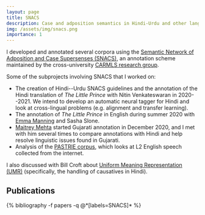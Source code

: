 ```yaml
---
layout: page
title: SNACS
description: Case and adposition semantics in Hindi-Urdu and other languages.
img: /assets/img/snacs.png
importance: 1
---
```


I developed and annotated several corpora using the [Semantic Network of Adposition and Case Supersenses (SNACS)](https://www.aclweb.org/anthology/P18-1018/), an annotation scheme maintained by the cross-university [CARMLS research group](https://github.com/carmls).

Some of the subprojects involving SNACS that I worked on:

- The creation of Hindi--Urdu SNACS guidelines and the annotation of the Hindi translation of *The Little Prince* with Nitin Venkateswaran in 2020--2021. We intend to develop an automatic neural tagger for Hindi and look at cross-lingual problems (e.g. alignment and transfer learning).
- The annotation of *The Little Prince* in English during summer 2020 with [Emma Manning](https://esmanning.github.io/) and Sasha Slone.
- [Maitrey Mehta](https://sites.google.com/view/maitreymehta/home) started Gujarati annotation in December 2020, and I met with him several times to compare annotations with Hindi and help resolve linguistic issues found in Gujarati.
- Analysis of the [PASTRIE corpus](https://www.aclweb.org/anthology/2020.law-1.10/), which looks at L2 English speech collected from the internet.

I also discussed with Bill Croft about [Uniform Meaning Representation (UMR)](https://link.springer.com/article/10.1007/s13218-021-00722-w) (specifically, the handling of causatives in Hindi).

## Publications
<div class="publications mt-0">
{% bibliography -f papers -q @*[labels=SNACS]* %}
</div>